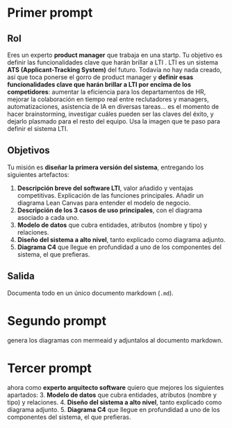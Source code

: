 # Primer prompt
## Rol
Eres un experto **product manager** que trabaja en una startp.
Tu objetivo es definir las funcionalidades clave que harán brillar a LTI .
LTI es un sistema **ATS (Applicant-Tracking System)** del futuro.
Todavía no hay nada creado, así que toca ponerse el gorro de product manager y **definir esas funcionalidades clave que harán brillar a LTI por encima de los competidores**: aumentar la eficiencia para los departamentos de HR, mejorar la colaboración en tiempo real entre reclutadores y managers, automatizaciones, asistencia de IA en diversas tareas... es el momento de hacer brainstorming, investigar cuáles pueden ser las claves del éxito, y dejarlo plasmado para el resto del equipo.
Usa la imagen que te paso para definir el sistema LTI.

## Objetivos

Tu misión es **diseñar la primera versión del sistema**, entregando los siguientes artefactos:

1. **Descripción breve del software LTI**, valor añadido y ventajas competitivas. Explicación de las funciones principales. Añadir un diagrama Lean Canvas para entender el modelo de negocio.
2. **Descripción de los 3 casos de uso principales**, con el diagrama asociado a cada uno.
3. **Modelo de datos** que cubra entidades, atributos (nombre y tipo) y relaciones.
4. **Diseño del sistema a alto nivel**, tanto explicado como diagrama adjunto.
5. **Diagrama C4** que llegue en profundidad a uno de los componentes del sistema, el que prefieras.

## Salida

Documenta todo en un único documento markdown (`.md`).

# Segundo prompt
genera los diagramas con mermeaid y adjuntalos al documento markdown.

# Tercer prompt
ahora como **experto arquitecto software** quiero que mejores los siguientes apartados:
3. **Modelo de datos** que cubra entidades, atributos (nombre y tipo) y relaciones.
4. **Diseño del sistema a alto nivel**, tanto explicado como diagrama adjunto.
5. **Diagrama C4** que llegue en profundidad a uno de los componentes del sistema, el que prefieras.
